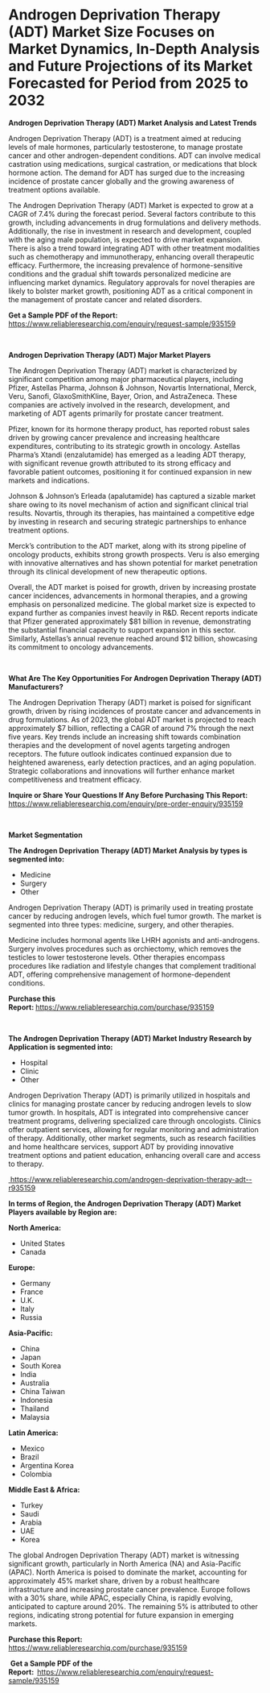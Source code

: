<p><h1>Androgen Deprivation Therapy (ADT) Market Size Focuses on Market Dynamics, In-Depth Analysis and Future Projections of its Market Forecasted for Period from 2025 to 2032</h1></p><p><strong>Androgen Deprivation Therapy (ADT) Market Analysis and Latest Trends</strong></p>
<p><p>Androgen Deprivation Therapy (ADT) is a treatment aimed at reducing levels of male hormones, particularly testosterone, to manage prostate cancer and other androgen-dependent conditions. ADT can involve medical castration using medications, surgical castration, or medications that block hormone action. The demand for ADT has surged due to the increasing incidence of prostate cancer globally and the growing awareness of treatment options available.</p><p>The Androgen Deprivation Therapy (ADT) Market is expected to grow at a CAGR of 7.4% during the forecast period. Several factors contribute to this growth, including advancements in drug formulations and delivery methods. Additionally, the rise in investment in research and development, coupled with the aging male population, is expected to drive market expansion. There is also a trend toward integrating ADT with other treatment modalities such as chemotherapy and immunotherapy, enhancing overall therapeutic efficacy. Furthermore, the increasing prevalence of hormone-sensitive conditions and the gradual shift towards personalized medicine are influencing market dynamics. Regulatory approvals for novel therapies are likely to bolster market growth, positioning ADT as a critical component in the management of prostate cancer and related disorders.</p></p>
<p><strong>Get a Sample PDF of the Report:&nbsp;</strong> <a href="https://www.reliableresearchiq.com/enquiry/request-sample/935159?utm_campaign=3106&utm_medium=2&utm_source=Github&utm_content=ia&utm_term=14042025&utm_id=androgen-deprivation-therapy-adt">https://www.reliableresearchiq.com/enquiry/request-sample/935159</a></p>
<p>&nbsp;</p>
<p><strong>Androgen Deprivation Therapy (ADT) Major Market Players</strong></p>
<p><p>The Androgen Deprivation Therapy (ADT) market is characterized by significant competition among major pharmaceutical players, including Pfizer, Astellas Pharma, Johnson & Johnson, Novartis International, Merck, Veru, Sanofi, GlaxoSmithKline, Bayer, Orion, and AstraZeneca. These companies are actively involved in the research, development, and marketing of ADT agents primarily for prostate cancer treatment.</p><p>Pfizer, known for its hormone therapy product, has reported robust sales driven by growing cancer prevalence and increasing healthcare expenditures, contributing to its strategic growth in oncology. Astellas Pharma’s Xtandi (enzalutamide) has emerged as a leading ADT therapy, with significant revenue growth attributed to its strong efficacy and favorable patient outcomes, positioning it for continued expansion in new markets and indications.</p><p>Johnson & Johnson’s Erleada (apalutamide) has captured a sizable market share owing to its novel mechanism of action and significant clinical trial results. Novartis, through its therapies, has maintained a competitive edge by investing in research and securing strategic partnerships to enhance treatment options.</p><p>Merck’s contribution to the ADT market, along with its strong pipeline of oncology products, exhibits strong growth prospects. Veru is also emerging with innovative alternatives and has shown potential for market penetration through its clinical development of new therapeutic options.</p><p>Overall, the ADT market is poised for growth, driven by increasing prostate cancer incidences, advancements in hormonal therapies, and a growing emphasis on personalized medicine. The global market size is expected to expand further as companies invest heavily in R&D. Recent reports indicate that Pfizer generated approximately $81 billion in revenue, demonstrating the substantial financial capacity to support expansion in this sector. Similarly, Astellas’s annual revenue reached around $12 billion, showcasing its commitment to oncology advancements.</p></p>
<p>&nbsp;</p>
<p><strong>What Are The Key Opportunities For Androgen Deprivation Therapy (ADT) Manufacturers?</strong></p>
<p><p>The Androgen Deprivation Therapy (ADT) market is poised for significant growth, driven by rising incidences of prostate cancer and advancements in drug formulations. As of 2023, the global ADT market is projected to reach approximately $7 billion, reflecting a CAGR of around 7% through the next five years. Key trends include an increasing shift towards combination therapies and the development of novel agents targeting androgen receptors. The future outlook indicates continued expansion due to heightened awareness, early detection practices, and an aging population. Strategic collaborations and innovations will further enhance market competitiveness and treatment efficacy.</p></p>
<p><strong>Inquire or Share Your Questions If Any Before Purchasing This Report:</strong> <a href="https://www.reliableresearchiq.com/enquiry/pre-order-enquiry/935159?utm_campaign=3106&utm_medium=2&utm_source=Github&utm_content=ia&utm_term=14042025&utm_id=androgen-deprivation-therapy-adt">https://www.reliableresearchiq.com/enquiry/pre-order-enquiry/935159</a></p>
<p>&nbsp;</p>
<p><strong>Market Segmentation</strong></p>
<p><strong>The Androgen Deprivation Therapy (ADT) Market Analysis by types is segmented into:</strong></p>
<p><ul><li>Medicine</li><li>Surgery</li><li>Other</li></ul></p>
<p><p>Androgen Deprivation Therapy (ADT) is primarily used in treating prostate cancer by reducing androgen levels, which fuel tumor growth. The market is segmented into three types: medicine, surgery, and other therapies. </p><p>Medicine includes hormonal agents like LHRH agonists and anti-androgens. Surgery involves procedures such as orchiectomy, which removes the testicles to lower testosterone levels. Other therapies encompass procedures like radiation and lifestyle changes that complement traditional ADT, offering comprehensive management of hormone-dependent conditions.</p></p>
<p><strong>Purchase this Report:&nbsp;</strong><a href="https://www.reliableresearchiq.com/purchase/935159?utm_campaign=3106&utm_medium=2&utm_source=Github&utm_content=ia&utm_term=14042025&utm_id=androgen-deprivation-therapy-adt">https://www.reliableresearchiq.com/purchase/935159</a></p>
<p>&nbsp;</p>
<p><strong>The Androgen Deprivation Therapy (ADT) Market Industry Research by Application is segmented into:</strong></p>
<p><ul><li>Hospital</li><li>Clinic</li><li>Other</li></ul></p>
<p><p>Androgen Deprivation Therapy (ADT) is primarily utilized in hospitals and clinics for managing prostate cancer by reducing androgen levels to slow tumor growth. In hospitals, ADT is integrated into comprehensive cancer treatment programs, delivering specialized care through oncologists. Clinics offer outpatient services, allowing for regular monitoring and administration of therapy. Additionally, other market segments, such as research facilities and home healthcare services, support ADT by providing innovative treatment options and patient education, enhancing overall care and access to therapy.</p></p>
<p><a href="https://www.reliableresearchiq.com/androgen-deprivation-therapy-adt--r935159?utm_campaign=3106&utm_medium=2&utm_source=Github&utm_content=ia&utm_term=14042025&utm_id=androgen-deprivation-therapy-adt">&nbsp;https://www.reliableresearchiq.com/androgen-deprivation-therapy-adt--r935159</a></p>
<p><strong>In terms of Region, the Androgen Deprivation Therapy (ADT) Market Players available by Region are:</strong></p>
<p>
    <p> <strong> North America: </strong>
        <ul>
            <li>United States</li>
            <li>Canada</li>
        </ul>
        </p> 
    <p> <strong> Europe: </strong>
        <ul>
            <li>Germany</li>
            <li>France</li>
            <li>U.K.</li>
            <li>Italy</li>
            <li>Russia</li>
        </ul>
        </p> 
    <p> <strong> Asia-Pacific: </strong>
        <ul>
            <li>China</li>
            <li>Japan</li>
            <li>South Korea</li>
            <li>India</li>
            <li>Australia</li>
            <li>China Taiwan</li>
            <li>Indonesia</li>
            <li>Thailand</li>
            <li>Malaysia</li>
        </ul>
        </p> 
    <p> <strong> Latin America: </strong>
        <ul>
            <li>Mexico</li>
            <li>Brazil</li>
            <li>Argentina Korea</li>
            <li>Colombia</li>
        </ul>
        </p> 
    <p> <strong> Middle East & Africa: </strong>
        <ul>
            <li>Turkey</li>
            <li>Saudi</li>
            <li>Arabia</li>
            <li>UAE</li>
            <li>Korea</li>
        </ul>
    </p>
    </p>
<p><p>The global Androgen Deprivation Therapy (ADT) market is witnessing significant growth, particularly in North America (NA) and Asia-Pacific (APAC). North America is poised to dominate the market, accounting for approximately 45% market share, driven by a robust healthcare infrastructure and increasing prostate cancer prevalence. Europe follows with a 30% share, while APAC, especially China, is rapidly evolving, anticipated to capture around 20%. The remaining 5% is attributed to other regions, indicating strong potential for future expansion in emerging markets.</p></p>
<p><strong>Purchase this Report: </strong><a href="https://www.reliableresearchiq.com/purchase/935159?utm_campaign=3106&utm_medium=2&utm_source=Github&utm_content=ia&utm_term=14042025&utm_id=androgen-deprivation-therapy-adt">https://www.reliableresearchiq.com/purchase/935159</a></p>
<p>&nbsp;<strong>Get a Sample PDF of the Report:&nbsp;&nbsp;</strong><a href="https://www.reliableresearchiq.com/enquiry/request-sample/935159?utm_campaign=3106&utm_medium=2&utm_source=Github&utm_content=ia&utm_term=14042025&utm_id=androgen-deprivation-therapy-adt">https://www.reliableresearchiq.com/enquiry/request-sample/935159</a></p>
<p><strong></strong></p>
<p><p></p><p></p><p></p></p>